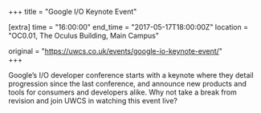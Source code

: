 +++
title = "Google I/O Keynote Event"

[extra]
time = "16:00:00"
end_time = "2017-05-17T18:00:00Z"
location = "OC0.01, The Oculus Building, Main Campus"

original = "https://uwcs.co.uk/events/google-io-keynote-event/"    
+++

Google’s I/O developer conference starts with a keynote
where they detail progression since the last conference, and announce new
products and tools for consumers and developers alike. Why not take a break
from revision and join UWCS in watching this event live?

